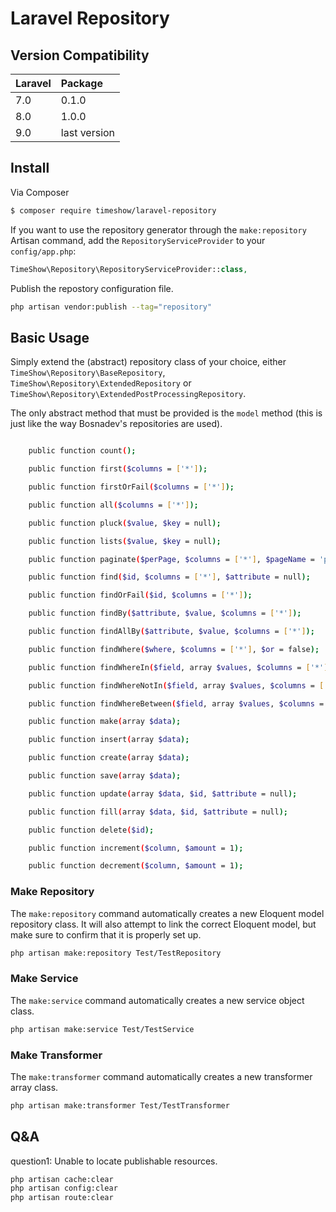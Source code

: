 # Laravel Repository


## Version Compatibility

 Laravel      | Package
:-------------|:--------
 7.0     | 0.1.0
 8.0     | 1.0.0
 9.0     | last version

## Install
Via Composer

``` bash
$ composer require timeshow/laravel-repository
```

If you want to use the repository generator through the `make:repository` Artisan command, add the `RepositoryServiceProvider` to your `config/app.php`:

``` php
TimeShow\Repository\RepositoryServiceProvider::class,
```

Publish the repostory configuration file.

``` bash
php artisan vendor:publish --tag="repository"
```


## Basic Usage

Simply extend the (abstract) repository class of your choice, either `TimeShow\Repository\BaseRepository`, `TimeShow\Repository\ExtendedRepository` or `TimeShow\Repository\ExtendedPostProcessingRepository`.

The only abstract method that must be provided is the `model` method (this is just like the way Bosnadev's repositories are used).

``` bash

    public function count();

    public function first($columns = ['*']);

    public function firstOrFail($columns = ['*']);

    public function all($columns = ['*']);

    public function pluck($value, $key = null);

    public function lists($value, $key = null);

    public function paginate($perPage, $columns = ['*'], $pageName = 'page', $page = null);

    public function find($id, $columns = ['*'], $attribute = null);

    public function findOrFail($id, $columns = ['*']);

    public function findBy($attribute, $value, $columns = ['*']);

    public function findAllBy($attribute, $value, $columns = ['*']);

    public function findWhere($where, $columns = ['*'], $or = false);

    public function findWhereIn($field, array $values, $columns = ['*']);

    public function findWhereNotIn($field, array $values, $columns = ['*']);

    public function findWhereBetween($field, array $values, $columns = ['*']);

    public function make(array $data);

    public function insert(array $data);

    public function create(array $data);

    public function save(array $data);

    public function update(array $data, $id, $attribute = null);

    public function fill(array $data, $id, $attribute = null);

    public function delete($id);

    public function increment($column, $amount = 1);

    public function decrement($column, $amount = 1);
```

### Make Repository

The `make:repository` command automatically creates a new Eloquent model repository class.
It will also attempt to link the correct Eloquent model, but make sure to confirm that it is properly set up.

``` bash
php artisan make:repository Test/TestRepository
```

### Make Service

The `make:service` command automatically creates a new service object class.

``` bash
php artisan make:service Test/TestService
```

### Make Transformer

The `make:transformer` command automatically creates a new transformer array class.

``` bash
php artisan make:transformer Test/TestTransformer
```


## Q&A
question1: Unable to locate publishable resources.
``` bash
php artisan cache:clear
php artisan config:clear
php artisan route:clear
```